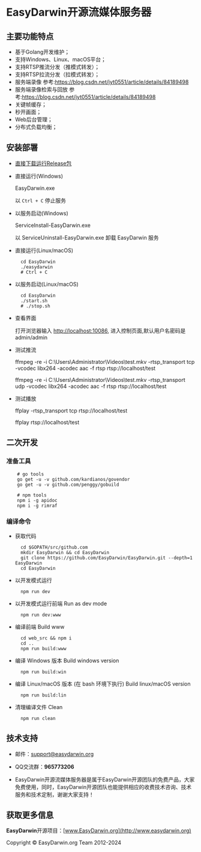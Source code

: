 # EasyDarwin开源流媒体服务器


## 主要功能特点

- 基于Golang开发维护；
- 支持Windows、Linux、macOS平台；
- 支持RTSP推流分发（推模式转发）；
- 支持RTSP拉流分发（拉模式转发）；
- 服务端录像 参考:https://blog.csdn.net/jyt0551/article/details/84189498
- 服务端录像检索与回放 参考:https://blog.csdn.net/jyt0551/article/details/84189498
- 关键帧缓存；
- 秒开画面；
- Web后台管理；
- 分布式负载均衡；


## 安装部署

- [直接下载运行Release包](https://www.easydarwin.org/p/easydarwin.html)

- 直接运行(Windows)

    EasyDarwin.exe
    
    以 `Ctrl + C` 停止服务

- 以服务启动(Windows)

    ServiceInstall-EasyDarwin.exe
    
    以 ServiceUninstall-EasyDarwin.exe 卸载 EasyDarwin 服务

- 直接运行(Linux/macOS)

		cd EasyDarwin
		./easydarwin
		# Ctrl + C

- 以服务启动(Linux/macOS)

		cd EasyDarwin
		./start.sh
		# ./stop.sh

- 查看界面
	
	打开浏览器输入 [http://localhost:10086](http://localhost:10086), 进入控制页面,默认用户名密码是admin/admin

- 测试推流

	ffmpeg -re -i C:\Users\Administrator\Videos\test.mkv -rtsp_transport tcp -vcodec libx264 -acodec aac -f rtsp rtsp://localhost/test

	ffmpeg -re -i C:\Users\Administrator\Videos\test.mkv -rtsp_transport udp -vcodec libx264 -acodec aac -f rtsp rtsp://localhost/test
			

- 测试播放

	ffplay -rtsp_transport tcp rtsp://localhost/test

	ffplay rtsp://localhost/test 


## 二次开发

### 准备工具

        # go tools
        go get -u -v github.com/kardianos/govendor
        go get -u -v github.com/penggy/gobuild

        # npm tools
        npm i -g apidoc
        npm i -g rimraf


### 编译命令

- 获取代码

        cd $GOPATH/src/github.com
        mkdir EasyDarwin && cd EasyDarwin
        git clone https://github.com/EasyDarwin/EasyDarwin.git --depth=1 EasyDarwin
        cd EasyDarwin

- 以开发模式运行

        npm run dev

- 以开发模式运行前端 Run as dev mode

        npm run dev:www       

- 编译前端  Build www

        cd web_src && npm i
        cd ..
        npm run build:www

- 编译 Windows 版本 Build windows version

        npm run build:win

- 编译 Linux/macOS 版本 (在 bash 环境下执行) Build linux/macOS version

        npm run build:lin       

- 清理编译文件 Clean

        npm run clean 


## 技术支持

- 邮件：[support@easydarwin.org](mailto:support@easydarwin.org) 

- QQ交流群：**965773206**

- EasyDarwin开源流媒体服务器是属于EasyDarwin开源团队的免费产品，大家免费使用，同时，EasyDarwin开源团队也能提供相应的收费技术咨询、技术服务和技术定制，谢谢大家支持！


## 获取更多信息

**EasyDarwin**开源项目：[www.EasyDarwin.org](http://www.easydarwin.org)

Copyright &copy; EasyDarwin.org Team 2012-2024
